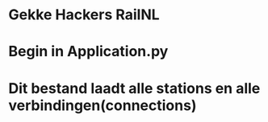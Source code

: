 # Gekke Hackers RailNL

# Begin in Application.py
# Dit bestand laadt alle stations en alle verbindingen(connections)
